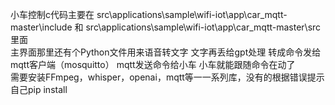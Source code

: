 小车控制c代码主要在 src\applications\sample\wifi-iot\app\car_mqtt-master\include 和 src\applications\sample\wifi-iot\app\car_mqtt-master\src 里面 <br>
主界面那里还有个Python文件用来语音转文字 文字再丢给gpt处理 转成命令发给mqtt客户端（mosquitto） mqtt发送命令给小车 小车就能跟随命令在动了<br>
需要安装FFmpeg，whisper，openai，mqtt等一一系列库，没有的根据错误提示自己pip install<br>
